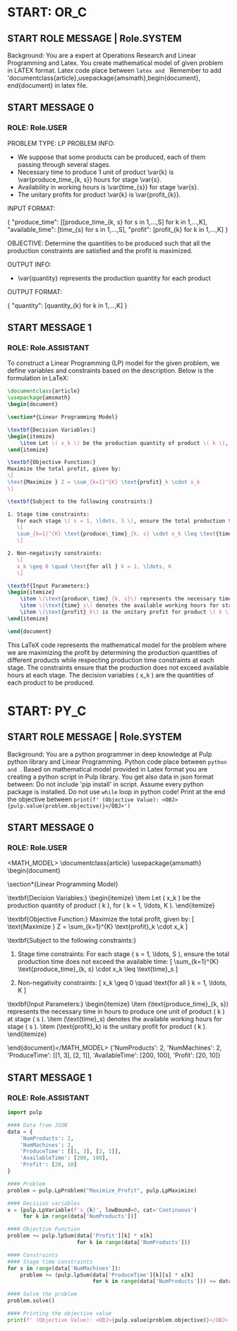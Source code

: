 # START: OR_C 
## START ROLE MESSAGE | Role.SYSTEM 
Background: You are a expert at Operations Research and Linear Programming and Latex. You create mathematical model of given problem in LATEX format. Latex code place between ```latex and ``` Remember to add 'documentclass{article},usepackage{amsmath},begin{document}, end{document} in latex file. 
## START MESSAGE 0 
### ROLE: Role.USER
<DESCRIPTION>
PROBLEM TYPE: LP
PROBLEM INFO:

- We suppose that some products can be produced, each of them passing through several stages.
- Necessary time to produce 1 unit of product \var{k} is \var{produce_time_{k, s}} hours for stage \var{s}.
- Availability in working hours is \var{time_{s}} for stage \var{s}. 
- The unitary profits for product \var{k} is \var{profit_{k}}.

INPUT FORMAT:

{
	"produce_time": [[produce_time_{k, s} for s in 1,...,S] for k in 1,...,K],
	"available_time": [time_{s} for s in 1,...,S],
	"profit": [profit_{k} for k in 1,...,K]
}


OBJECTIVE: Determine the quantities to be produced such that all the production constraints are satisfied and the profit is maximized.

OUTPUT INFO:

- \var{quantity} represents the production quantity for each product

OUTPUT FORMAT:

{
	"quantity": [quantity_{k} for k in 1,...,K]
}
</DESCRIPTION>


## START MESSAGE 1 
### ROLE: Role.ASSISTANT
To construct a Linear Programming (LP) model for the given problem, we define variables and constraints based on the description. Below is the formulation in LaTeX:

```latex
\documentclass{article}
\usepackage{amsmath}
\begin{document}

\section*{Linear Programming Model}

\textbf{Decision Variables:}
\begin{itemize}
    \item Let \( x_k \) be the production quantity of product \( k \), for \( k = 1, \ldots, K \).
\end{itemize}

\textbf{Objective Function:}
Maximize the total profit, given by:
\[
\text{Maximize } Z = \sum_{k=1}^{K} \text{profit}_k \cdot x_k
\]

\textbf{Subject to the following constraints:}

1. Stage time constraints:
   For each stage \( s = 1, \ldots, S \), ensure the total production time does not exceed the available time:
   \[
   \sum_{k=1}^{K} \text{produce\_time}_{k, s} \cdot x_k \leq \text{time}_s
   \]

2. Non-negativity constraints:
   \[
   x_k \geq 0 \quad \text{for all } k = 1, \ldots, K
   \]

\textbf{Input Parameters:}
\begin{itemize}
    \item \(\text{produce\_time}_{k, s}\) represents the necessary time in hours to produce one unit of product \( k \) at stage \( s \).
    \item \(\text{time}_s\) denotes the available working hours for stage \( s \).
    \item \(\text{profit}_k\) is the unitary profit for product \( k \).
\end{itemize}

\end{document}
```

This LaTeX code represents the mathematical model for the problem where we are maximizing the profit by determining the production quantities of different products while respecting production time constraints at each stage. The constraints ensure that the production does not exceed available hours at each stage. The decision variables \( x_k \) are the quantities of each product to be produced.

# START: PY_C 
## START ROLE MESSAGE | Role.SYSTEM 
Background: You are a python programmer in deep knowledge at Pulp python library and Linear Programming. Python code place between ```python and ```. Based on mathematical model provided in Latex format you are creating a python script in Pulp library. You get also data in json format between: <DATA></DATA> Do not include 'pip install' in script. Assume every python package is installed. Do not use `while` loop in python code! Print at the end the objective between <OBJ></OBJ> `print(f' (Objective Value): <OBJ>{pulp.value(problem.objective)}</OBJ>')` 
## START MESSAGE 0 
### ROLE: Role.USER
<MATH_MODEL>
\documentclass{article}
\usepackage{amsmath}
\begin{document}

\section*{Linear Programming Model}

\textbf{Decision Variables:}
\begin{itemize}
    \item Let \( x_k \) be the production quantity of product \( k \), for \( k = 1, \ldots, K \).
\end{itemize}

\textbf{Objective Function:}
Maximize the total profit, given by:
\[
\text{Maximize } Z = \sum_{k=1}^{K} \text{profit}_k \cdot x_k
\]

\textbf{Subject to the following constraints:}

1. Stage time constraints:
   For each stage \( s = 1, \ldots, S \), ensure the total production time does not exceed the available time:
   \[
   \sum_{k=1}^{K} \text{produce\_time}_{k, s} \cdot x_k \leq \text{time}_s
   \]

2. Non-negativity constraints:
   \[
   x_k \geq 0 \quad \text{for all } k = 1, \ldots, K
   \]

\textbf{Input Parameters:}
\begin{itemize}
    \item \(\text{produce\_time}_{k, s}\) represents the necessary time in hours to produce one unit of product \( k \) at stage \( s \).
    \item \(\text{time}_s\) denotes the available working hours for stage \( s \).
    \item \(\text{profit}_k\) is the unitary profit for product \( k \).
\end{itemize}

\end{document}</MATH_MODEL>
<DATA>
{'NumProducts': 2, 'NumMachines': 2, 'ProduceTime': [[1, 3], [2, 1]], 'AvailableTime': [200, 100], 'Profit': [20, 10]}</DATA>


## START MESSAGE 1 
### ROLE: Role.ASSISTANT
```python
import pulp

#### Data from JSON
data = {
    'NumProducts': 2,
    'NumMachines': 2,
    'ProduceTime': [[1, 3], [2, 1]],
    'AvailableTime': [200, 100],
    'Profit': [20, 10]
}

#### Problem
problem = pulp.LpProblem("Maximize_Profit", pulp.LpMaximize)

#### Decision variables
x = [pulp.LpVariable(f'x_{k}', lowBound=0, cat='Continuous') 
     for k in range(data['NumProducts'])]

#### Objective Function
problem += pulp.lpSum(data['Profit'][k] * x[k] 
                      for k in range(data['NumProducts']))

#### Constraints
#### Stage time constraints
for s in range(data['NumMachines']):
    problem += (pulp.lpSum(data['ProduceTime'][k][s] * x[k] 
                           for k in range(data['NumProducts'])) <= data['AvailableTime'][s])

#### Solve the problem
problem.solve()

#### Printing the objective value
print(f' (Objective Value): <OBJ>{pulp.value(problem.objective)}</OBJ>')
```

